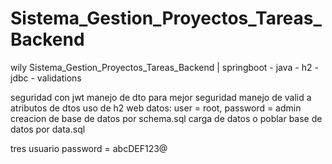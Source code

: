 # Sistema_Gestion_Proyectos_Tareas_Backend
wily Sistema_Gestion_Proyectos_Tareas_Backend | springboot - java - h2 - jdbc - validations

seguridad con jwt
manejo de dto para mejor seguridad
manejo de valid a atributos de dtos 
uso de h2 web datos: user = root, password = admin
creacion de base de datos por schema.sql
carga de datos o poblar base de datos por data.sql 

tres usuario password = abcDEF123@